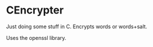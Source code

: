CEncrypter
==========

Just doing some stuff in C. Encrypts words or words+salt.

Uses the openssl library.
